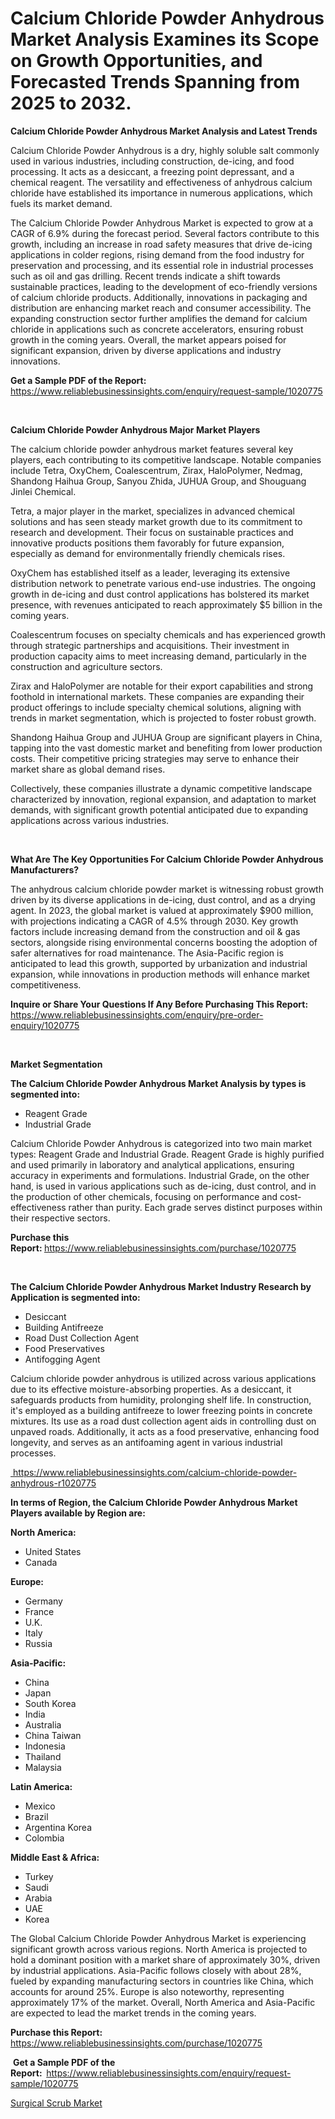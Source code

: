 <p><h1>Calcium Chloride Powder Anhydrous Market Analysis Examines its Scope on Growth Opportunities, and Forecasted Trends Spanning from 2025 to 2032.</h1></p><p><strong>Calcium Chloride Powder Anhydrous Market Analysis and Latest Trends</strong></p>
<p><p>Calcium Chloride Powder Anhydrous is a dry, highly soluble salt commonly used in various industries, including construction, de-icing, and food processing. It acts as a desiccant, a freezing point depressant, and a chemical reagent. The versatility and effectiveness of anhydrous calcium chloride have established its importance in numerous applications, which fuels its market demand.</p><p>The Calcium Chloride Powder Anhydrous Market is expected to grow at a CAGR of 6.9% during the forecast period. Several factors contribute to this growth, including an increase in road safety measures that drive de-icing applications in colder regions, rising demand from the food industry for preservation and processing, and its essential role in industrial processes such as oil and gas drilling. Recent trends indicate a shift towards sustainable practices, leading to the development of eco-friendly versions of calcium chloride products. Additionally, innovations in packaging and distribution are enhancing market reach and consumer accessibility. The expanding construction sector further amplifies the demand for calcium chloride in applications such as concrete accelerators, ensuring robust growth in the coming years. Overall, the market appears poised for significant expansion, driven by diverse applications and industry innovations.</p></p>
<p><strong>Get a Sample PDF of the Report:&nbsp;</strong> <a href="https://www.reliablebusinessinsights.com/enquiry/request-sample/1020775?utm_campaign=2319&utm_medium=2&utm_source=Github&utm_content=ia&utm_term=21032025&utm_id=calcium-chloride-powder-anhydrous">https://www.reliablebusinessinsights.com/enquiry/request-sample/1020775</a></p>
<p>&nbsp;</p>
<p><strong>Calcium Chloride Powder Anhydrous Major Market Players</strong></p>
<p><p>The calcium chloride powder anhydrous market features several key players, each contributing to its competitive landscape. Notable companies include Tetra, OxyChem, Coalescentrum, Zirax, HaloPolymer, Nedmag, Shandong Haihua Group, Sanyou Zhida, JUHUA Group, and Shouguang Jinlei Chemical.</p><p>Tetra, a major player in the market, specializes in advanced chemical solutions and has seen steady market growth due to its commitment to research and development. Their focus on sustainable practices and innovative products positions them favorably for future expansion, especially as demand for environmentally friendly chemicals rises.</p><p>OxyChem has established itself as a leader, leveraging its extensive distribution network to penetrate various end-use industries. The ongoing growth in de-icing and dust control applications has bolstered its market presence, with revenues anticipated to reach approximately $5 billion in the coming years.</p><p>Coalescentrum focuses on specialty chemicals and has experienced growth through strategic partnerships and acquisitions. Their investment in production capacity aims to meet increasing demand, particularly in the construction and agriculture sectors.</p><p>Zirax and HaloPolymer are notable for their export capabilities and strong foothold in international markets. These companies are expanding their product offerings to include specialty chemical solutions, aligning with trends in market segmentation, which is projected to foster robust growth.</p><p>Shandong Haihua Group and JUHUA Group are significant players in China, tapping into the vast domestic market and benefiting from lower production costs. Their competitive pricing strategies may serve to enhance their market share as global demand rises.</p><p>Collectively, these companies illustrate a dynamic competitive landscape characterized by innovation, regional expansion, and adaptation to market demands, with significant growth potential anticipated due to expanding applications across various industries.</p></p>
<p>&nbsp;</p>
<p><strong>What Are The Key Opportunities For Calcium Chloride Powder Anhydrous Manufacturers?</strong></p>
<p><p>The anhydrous calcium chloride powder market is witnessing robust growth driven by its diverse applications in de-icing, dust control, and as a drying agent. In 2023, the global market is valued at approximately $900 million, with projections indicating a CAGR of 4.5% through 2030. Key growth factors include increasing demand from the construction and oil & gas sectors, alongside rising environmental concerns boosting the adoption of safer alternatives for road maintenance. The Asia-Pacific region is anticipated to lead this growth, supported by urbanization and industrial expansion, while innovations in production methods will enhance market competitiveness.</p></p>
<p><strong>Inquire or Share Your Questions If Any Before Purchasing This Report:</strong> <a href="https://www.reliablebusinessinsights.com/enquiry/pre-order-enquiry/1020775?utm_campaign=2319&utm_medium=2&utm_source=Github&utm_content=ia&utm_term=21032025&utm_id=calcium-chloride-powder-anhydrous">https://www.reliablebusinessinsights.com/enquiry/pre-order-enquiry/1020775</a></p>
<p>&nbsp;</p>
<p><strong>Market Segmentation</strong></p>
<p><strong>The Calcium Chloride Powder Anhydrous Market Analysis by types is segmented into:</strong></p>
<p><ul><li>Reagent Grade</li><li>Industrial Grade</li></ul></p>
<p><p>Calcium Chloride Powder Anhydrous is categorized into two main market types: Reagent Grade and Industrial Grade. Reagent Grade is highly purified and used primarily in laboratory and analytical applications, ensuring accuracy in experiments and formulations. Industrial Grade, on the other hand, is used in various applications such as de-icing, dust control, and in the production of other chemicals, focusing on performance and cost-effectiveness rather than purity. Each grade serves distinct purposes within their respective sectors.</p></p>
<p><strong>Purchase this Report:&nbsp;</strong><a href="https://www.reliablebusinessinsights.com/purchase/1020775?utm_campaign=2319&utm_medium=2&utm_source=Github&utm_content=ia&utm_term=21032025&utm_id=calcium-chloride-powder-anhydrous">https://www.reliablebusinessinsights.com/purchase/1020775</a></p>
<p>&nbsp;</p>
<p><strong>The Calcium Chloride Powder Anhydrous Market Industry Research by Application is segmented into:</strong></p>
<p><ul><li>Desiccant</li><li>Building Antifreeze</li><li>Road Dust Collection Agent</li><li>Food Preservatives</li><li>Antifogging Agent</li></ul></p>
<p><p>Calcium chloride powder anhydrous is utilized across various applications due to its effective moisture-absorbing properties. As a desiccant, it safeguards products from humidity, prolonging shelf life. In construction, it's employed as a building antifreeze to lower freezing points in concrete mixtures. Its use as a road dust collection agent aids in controlling dust on unpaved roads. Additionally, it acts as a food preservative, enhancing food longevity, and serves as an antifoaming agent in various industrial processes.</p></p>
<p><a href="https://www.reliablebusinessinsights.com/calcium-chloride-powder-anhydrous-r1020775?utm_campaign=2319&utm_medium=2&utm_source=Github&utm_content=ia&utm_term=21032025&utm_id=calcium-chloride-powder-anhydrous">&nbsp;https://www.reliablebusinessinsights.com/calcium-chloride-powder-anhydrous-r1020775</a></p>
<p><strong>In terms of Region, the Calcium Chloride Powder Anhydrous Market Players available by Region are:</strong></p>
<p>
    <p> <strong> North America: </strong>
        <ul>
            <li>United States</li>
            <li>Canada</li>
        </ul>
        </p> 
    <p> <strong> Europe: </strong>
        <ul>
            <li>Germany</li>
            <li>France</li>
            <li>U.K.</li>
            <li>Italy</li>
            <li>Russia</li>
        </ul>
        </p> 
    <p> <strong> Asia-Pacific: </strong>
        <ul>
            <li>China</li>
            <li>Japan</li>
            <li>South Korea</li>
            <li>India</li>
            <li>Australia</li>
            <li>China Taiwan</li>
            <li>Indonesia</li>
            <li>Thailand</li>
            <li>Malaysia</li>
        </ul>
        </p> 
    <p> <strong> Latin America: </strong>
        <ul>
            <li>Mexico</li>
            <li>Brazil</li>
            <li>Argentina Korea</li>
            <li>Colombia</li>
        </ul>
        </p> 
    <p> <strong> Middle East & Africa: </strong>
        <ul>
            <li>Turkey</li>
            <li>Saudi</li>
            <li>Arabia</li>
            <li>UAE</li>
            <li>Korea</li>
        </ul>
    </p>
    </p>
<p><p>The Global Calcium Chloride Powder Anhydrous Market is experiencing significant growth across various regions. North America is projected to hold a dominant position with a market share of approximately 30%, driven by industrial applications. Asia-Pacific follows closely with about 28%, fueled by expanding manufacturing sectors in countries like China, which accounts for around 25%. Europe is also noteworthy, representing approximately 17% of the market. Overall, North America and Asia-Pacific are expected to lead the market trends in the coming years.</p></p>
<p><strong>Purchase this Report: </strong><a href="https://www.reliablebusinessinsights.com/purchase/1020775?utm_campaign=2319&utm_medium=2&utm_source=Github&utm_content=ia&utm_term=21032025&utm_id=calcium-chloride-powder-anhydrous">https://www.reliablebusinessinsights.com/purchase/1020775</a></p>
<p>&nbsp;<strong>Get a Sample PDF of the Report:&nbsp;&nbsp;</strong><a href="https://www.reliablebusinessinsights.com/enquiry/request-sample/1020775?utm_campaign=2319&utm_medium=2&utm_source=Github&utm_content=ia&utm_term=21032025&utm_id=calcium-chloride-powder-anhydrous">https://www.reliablebusinessinsights.com/enquiry/request-sample/1020775</a></p>
<p><strong></strong></p>
<p><p><a href="https://github.com/oslieselotte2192/Market-Research-Report-List-1/blob/main/surgical-scrub-market.md?utm_campaign=2319&utm_medium=2&utm_source=Github&utm_content=ia&utm_term=21032025&utm_id=calcium-chloride-powder-anhydrous">Surgical Scrub Market</a></p></p>